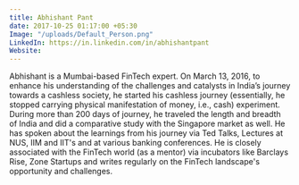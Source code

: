 ```yaml
---
title: Abhishant Pant
date: 2017-10-25 01:17:00 +05:30
Image: "/uploads/Default_Person.png"
LinkedIn: https://in.linkedin.com/in/abhishantpant
Website: 
---
```


Abhishant is a Mumbai-based FinTech expert. On March 13, 2016, to enhance his understanding of the challenges and catalysts in India’s journey towards a cashless society, he started his cashless journey (essentially, he stopped carrying physical manifestation of money, i.e., cash) experiment. During more than 200 days of journey, he traveled the length and breadth of India and did a comparative study with the Singapore market as well. He has spoken about the learnings from his journey via Ted Talks, Lectures at NUS, IIM and IIT's and at various banking conferences. He is closely associated with the FinTech world (as a mentor) via incubators like Barclays Rise, Zone Startups and writes regularly on the FinTech landscape's opportunity and challenges.